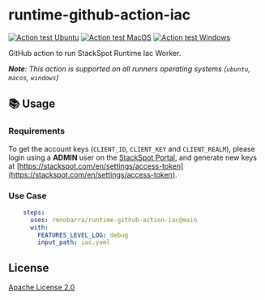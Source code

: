 # runtime-github-action-iac

[![Action test Ubuntu](https://github.com/stack-spot/runtime-github-action-ping/actions/workflows/action-test-ubuntu.yaml/badge.svg)](https://github.com/stack-spot/runtime-github-action-ping/actions/workflows/action-test-ubuntu.yaml) [![Action test MacOS](https://github.com/stack-spot/runtime-github-action-ping/actions/workflows/action-test-macos.yaml/badge.svg)](https://github.com/stack-spot/runtime-github-action-ping/actions/workflows/action-test-macos.yaml) [![Action test Windows](https://github.com/stack-spot/runtime-github-action-ping/actions/workflows/action-test-windows.yaml/badge.svg)](https://github.com/stack-spot/runtime-github-action-ping/actions/workflows/action-test-windows.yaml)

GitHub action to run StackSpot Runtime Iac Worker.

_**Note**: This action is supported on all runners operating systems (`ubuntu`, `macos`, `windows`)_

## 📚 Usage

### Requirements

To get the account keys (`CLIENT_ID`, `CLIENT_KEY` and `CLIENT_REALM`), please login using a **ADMIN** user on the [StackSpot Portal](https://stackspot.com), and generate new keys at [https://stackspot.com/en/settings/access-token](https://stackspot.com/en/settings/access-token).

### Use Case

```yaml
    steps:
      uses: rmnobarra/runtime-github-action-iac@main
      with:
        FEATURES_LEVEL_LOG: debug
        input_path: iac.yaml

```

## License

[Apache License 2.0](https://github.com/stack-spot/runtime-github-action-ping/blob/main/LICENSE)